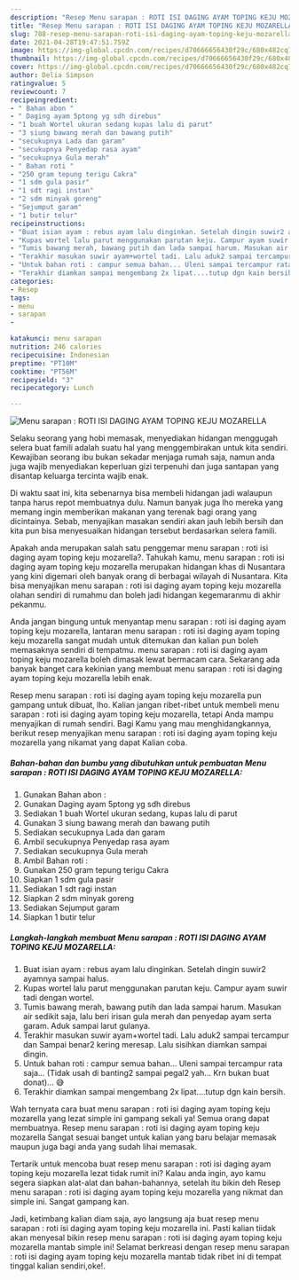 ```yaml
---
description: "Resep Menu sarapan : ROTI ISI DAGING AYAM TOPING KEJU MOZARELLA yang enak dan Mudah Dibuat"
title: "Resep Menu sarapan : ROTI ISI DAGING AYAM TOPING KEJU MOZARELLA yang enak dan Mudah Dibuat"
slug: 788-resep-menu-sarapan-roti-isi-daging-ayam-toping-keju-mozarella-yang-enak-dan-mudah-dibuat
date: 2021-04-28T19:47:51.759Z
image: https://img-global.cpcdn.com/recipes/d70666656430f29c/680x482cq70/menu-sarapan-roti-isi-daging-ayam-toping-keju-mozarella-foto-resep-utama.jpg
thumbnail: https://img-global.cpcdn.com/recipes/d70666656430f29c/680x482cq70/menu-sarapan-roti-isi-daging-ayam-toping-keju-mozarella-foto-resep-utama.jpg
cover: https://img-global.cpcdn.com/recipes/d70666656430f29c/680x482cq70/menu-sarapan-roti-isi-daging-ayam-toping-keju-mozarella-foto-resep-utama.jpg
author: Delia Simpson
ratingvalue: 5
reviewcount: 7
recipeingredient:
- " Bahan abon "
- " Daging ayam 5ptong yg sdh direbus"
- "1 buah Wortel ukuran sedang kupas lalu di parut"
- "3 siung bawang merah dan bawang putih"
- "secukupnya Lada dan garam"
- "secukupnya Penyedap rasa ayam"
- "secukupnya Gula merah"
- " Bahan roti "
- "250 gram tepung terigu Cakra"
- "1 sdm gula pasir"
- "1 sdt ragi instan"
- "2 sdm minyak goreng"
- "Sejumput garam"
- "1 butir telur"
recipeinstructions:
- "Buat isian ayam : rebus ayam lalu dinginkan. Setelah dingin suwir2 ayamnya sampai halus."
- "Kupas wortel lalu parut menggunakan parutan keju. Campur ayam suwir tadi dengan wortel."
- "Tumis bawang merah, bawang putih dan lada sampai harum. Masukan air sedikit saja, lalu beri irisan gula merah dan penyedap ayam serta garam. Aduk sampai larut gulanya."
- "Terakhir masukan suwir ayam+wortel tadi. Lalu aduk2 sampai tercampur dan Sampai benar2 kering meresap. Lalu sisihkan diamkan sampai dingin."
- "Untuk bahan roti : campur semua bahan... Uleni sampai tercampur rata saja... (Tidak usah di banting2 sampai pegal2 yah... Krn bukan buat donat)... 😅"
- "Terakhir diamkan sampai mengembang 2x lipat....tutup dgn kain bersih."
categories:
- Resep
tags:
- menu
- sarapan
- 

katakunci: menu sarapan  
nutrition: 246 calories
recipecuisine: Indonesian
preptime: "PT10M"
cooktime: "PT56M"
recipeyield: "3"
recipecategory: Lunch

---
```



![Menu sarapan : ROTI ISI DAGING AYAM TOPING KEJU MOZARELLA](https://img-global.cpcdn.com/recipes/d70666656430f29c/680x482cq70/menu-sarapan-roti-isi-daging-ayam-toping-keju-mozarella-foto-resep-utama.jpg)

Selaku seorang yang hobi memasak, menyediakan hidangan menggugah selera buat famili adalah suatu hal yang menggembirakan untuk kita sendiri. Kewajiban seorang ibu bukan sekadar menjaga rumah saja, namun anda juga wajib menyediakan keperluan gizi terpenuhi dan juga santapan yang disantap keluarga tercinta wajib enak.

Di waktu  saat ini, kita sebenarnya bisa membeli hidangan jadi walaupun tanpa harus repot membuatnya dulu. Namun banyak juga lho mereka yang memang ingin memberikan makanan yang terenak bagi orang yang dicintainya. Sebab, menyajikan masakan sendiri akan jauh lebih bersih dan kita pun bisa menyesuaikan hidangan tersebut berdasarkan selera famili. 



Apakah anda merupakan salah satu penggemar menu sarapan : roti isi daging ayam toping keju mozarella?. Tahukah kamu, menu sarapan : roti isi daging ayam toping keju mozarella merupakan hidangan khas di Nusantara yang kini digemari oleh banyak orang di berbagai wilayah di Nusantara. Kita bisa menyajikan menu sarapan : roti isi daging ayam toping keju mozarella olahan sendiri di rumahmu dan boleh jadi hidangan kegemaranmu di akhir pekanmu.

Anda jangan bingung untuk menyantap menu sarapan : roti isi daging ayam toping keju mozarella, lantaran menu sarapan : roti isi daging ayam toping keju mozarella sangat mudah untuk ditemukan dan kalian pun boleh memasaknya sendiri di tempatmu. menu sarapan : roti isi daging ayam toping keju mozarella boleh dimasak lewat bermacam cara. Sekarang ada banyak banget cara kekinian yang membuat menu sarapan : roti isi daging ayam toping keju mozarella lebih enak.

Resep menu sarapan : roti isi daging ayam toping keju mozarella pun gampang untuk dibuat, lho. Kalian jangan ribet-ribet untuk membeli menu sarapan : roti isi daging ayam toping keju mozarella, tetapi Anda mampu menyajikan di rumah sendiri. Bagi Kamu yang mau menghidangkannya, berikut resep menyajikan menu sarapan : roti isi daging ayam toping keju mozarella yang nikamat yang dapat Kalian coba.

<!--inarticleads1-->

##### Bahan-bahan dan bumbu yang dibutuhkan untuk pembuatan Menu sarapan : ROTI ISI DAGING AYAM TOPING KEJU MOZARELLA:

1. Gunakan  Bahan abon :
1. Gunakan  Daging ayam 5ptong yg sdh direbus
1. Sediakan 1 buah Wortel ukuran sedang, kupas lalu di parut
1. Gunakan 3 siung bawang merah dan bawang putih
1. Sediakan secukupnya Lada dan garam
1. Ambil secukupnya Penyedap rasa ayam
1. Sediakan secukupnya Gula merah
1. Ambil  Bahan roti :
1. Gunakan 250 gram tepung terigu Cakra
1. Siapkan 1 sdm gula pasir
1. Sediakan 1 sdt ragi instan
1. Siapkan 2 sdm minyak goreng
1. Sediakan Sejumput garam
1. Siapkan 1 butir telur




<!--inarticleads2-->

##### Langkah-langkah membuat Menu sarapan : ROTI ISI DAGING AYAM TOPING KEJU MOZARELLA:

1. Buat isian ayam : rebus ayam lalu dinginkan. Setelah dingin suwir2 ayamnya sampai halus.
1. Kupas wortel lalu parut menggunakan parutan keju. Campur ayam suwir tadi dengan wortel.
1. Tumis bawang merah, bawang putih dan lada sampai harum. Masukan air sedikit saja, lalu beri irisan gula merah dan penyedap ayam serta garam. Aduk sampai larut gulanya.
1. Terakhir masukan suwir ayam+wortel tadi. Lalu aduk2 sampai tercampur dan Sampai benar2 kering meresap. Lalu sisihkan diamkan sampai dingin.
1. Untuk bahan roti : campur semua bahan... Uleni sampai tercampur rata saja... (Tidak usah di banting2 sampai pegal2 yah... Krn bukan buat donat)... 😅
1. Terakhir diamkan sampai mengembang 2x lipat....tutup dgn kain bersih.




Wah ternyata cara buat menu sarapan : roti isi daging ayam toping keju mozarella yang lezat simple ini gampang sekali ya! Semua orang dapat membuatnya. Resep menu sarapan : roti isi daging ayam toping keju mozarella Sangat sesuai banget untuk kalian yang baru belajar memasak maupun juga bagi anda yang sudah lihai memasak.

Tertarik untuk mencoba buat resep menu sarapan : roti isi daging ayam toping keju mozarella lezat tidak rumit ini? Kalau anda ingin, ayo kamu segera siapkan alat-alat dan bahan-bahannya, setelah itu bikin deh Resep menu sarapan : roti isi daging ayam toping keju mozarella yang nikmat dan simple ini. Sangat gampang kan. 

Jadi, ketimbang kalian diam saja, ayo langsung aja buat resep menu sarapan : roti isi daging ayam toping keju mozarella ini. Pasti kalian tiidak akan menyesal bikin resep menu sarapan : roti isi daging ayam toping keju mozarella mantab simple ini! Selamat berkreasi dengan resep menu sarapan : roti isi daging ayam toping keju mozarella mantab tidak ribet ini di tempat tinggal kalian sendiri,oke!.


